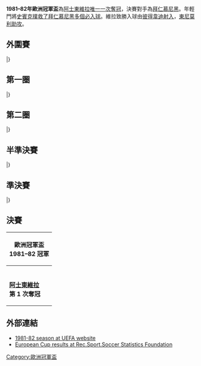 **1981–82年歐洲冠軍盃**為[阿士東維拉唯一一次奪冠](../Page/阿士東維拉足球會.md "wikilink")，決賽對手為[拜仁慕尼黑](https://zh.wikipedia.org/wiki/拜仁慕尼黑足球俱樂部 "wikilink")。年輕門將[史賓克撲救了](https://zh.wikipedia.org/wiki/史賓克 "wikilink")[拜仁慕尼黑多個必入球](https://zh.wikipedia.org/wiki/拜仁慕尼黑足球俱樂部 "wikilink")。維拉致勝入球由[彼得韋迪射入](https://zh.wikipedia.org/wiki/彼得韋迪 "wikilink")，[東尼莫利助攻](https://zh.wikipedia.org/wiki/東尼莫利 "wikilink")。

## 外圍賽

|}

## 第一圈

|}

## 第二圈

|}

## 半準決賽

|}

## 準決賽

|}

## 決賽

<table>
<thead>
<tr class="header">
<th><p>歐洲冠軍盃<br />
1981–82 冠軍</p></th>
</tr>
</thead>
<tbody>
<tr class="odd">
<td><p><br />
<strong><a href="../Page/阿士東維拉足球會.md" title="wikilink">阿士東維拉</a></strong><br />
<strong>第 1 次奪冠</strong></p></td>
</tr>
</tbody>
</table>

## 外部連結

  - [1981-82 season at UEFA website](http://www.uefa.com/competitions/UCL/history/Season=1981/intro.html)
  - [European Cup results at Rec.Sport.Soccer Statistics Foundation](http://www.rsssf.com/ec/ecomp.html)

[Category:歐洲冠軍盃](https://zh.wikipedia.org/wiki/Category:歐洲冠軍盃 "wikilink")
